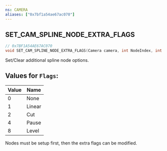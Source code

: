 ```yaml
---
ns: CAMERA
aliases: ["0x7bf1a54ae67ac070"]
---
```

## SET_CAM_SPLINE_NODE_EXTRA_FLAGS

```c
// 0x7BF1A54AE67AC070
void SET_CAM_SPLINE_NODE_EXTRA_FLAGS(Camera camera, int NodeIndex, int Flags);
```

Set/Clear additional spline node options.

## Values for `Flags`:
| Value | Name |
| --- | --- |
| 0 | None |
| 1 | Linear |
| 2 | Cut |
| 4 | Pause |
| 8 | Level |


Nodes must be setup first, then the extra flags can be modified.

